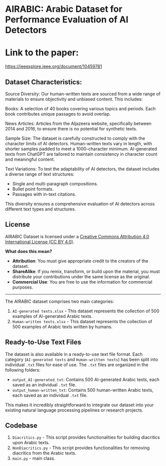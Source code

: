 # AIRABIC: Arabic Dataset for Performance Evaluation of AI Detectors
# Link to the paper:
https://ieeexplore.ieee.org/document/10459781
## Dataset Characteristics:

Source Diversity: Our human-written texts are sourced from a wide range of materials to ensure objectivity and unbiased content. This includes:

Books: A selection of 40 books covering various topics and periods. Each book contributes unique passages to avoid overlap.

News Articles: Articles from the Aljazeera website, specifically between 2014 and 2016, to ensure there is no potential for synthetic texts.

Sample Size: The dataset is carefully constructed to comply with the character limits of AI detectors. Human-written texts vary in length, with shorter samples padded to meet a 1000-character minimum. AI-generated texts from ChatGPT are tailored to maintain consistency in character count and meaningful content.

Text Variations: To test the adaptability of AI detectors, the dataset includes a diverse range of text structures:
* Single and multi-paragraph compositions.
* Bullet point formats.
* Passages with in-text citations.

This diversity ensures a comprehensive evaluation of AI detectors across different text types and structures.

## License
AIRABIC Dataset is licensed under a [Creative Commons Attribution 4.0 International License (CC BY 4.0)](https://creativecommons.org/licenses/by/4.0/).

**What does this mean?**
- **Attribution**: You must give appropriate credit to the creators of the dataset.
- **ShareAlike**: If you remix, transform, or build upon the material, you must distribute your contributions under the same license as the original.
- **Commercial Use**: You are free to use the information for commercial purposes.

---

The AIRABIC dataset comprises two main categories:

1. `AI-generated texts.xlsx` - This dataset represents the collection of 500 examples of AI-generated Arabic texts.
2. `Human-written texts.xlsx` - This dataset represents the collection of 500 examples of Arabic texts written by humans.

## Ready-to-Use Text Files
The dataset is also available in a ready-to-use text file format. Each category (`AI-generated texts` and `Human-written texts`) has been split into individual `.txt` files for ease of use. The `.txt` files are organized in the following folders:

- `output_AI-generated_txt`: Contains 500 AI-generated Arabic texts, each saved as an individual `.txt` file.
- `output_human-written_txt`: Contains 500 human-written Arabic texts, each saved as an individual `.txt` file.

This makes it incredibly straightforward to integrate our dataset into your existing natural language processing pipelines or research projects.

## Codebase

1. `Diacritics.py` - This script provides functionalities for building diacritics upon Arabic texts.
2. `NonDiacritics.py` - This script provides functionalities for removing diacritics from the Arabic texts.
3. `main.py` - main class.
